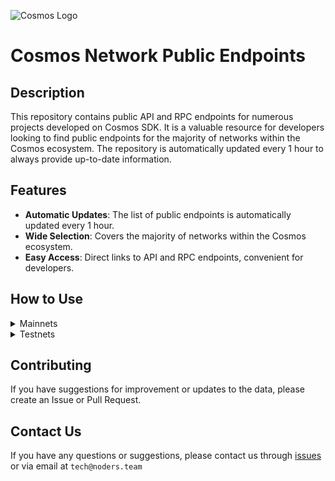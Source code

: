 ![Cosmos Logo](https://github.com/nodersteam/picture/blob/main/%D0%A1%D0%BD%D0%B8%D0%BC%D0%BE%D0%BA%20%D1%8D%D0%BA%D1%80%D0%B0%D0%BD%D0%B0%202023-07-19%20105624.png?raw=true)

# Cosmos Network Public Endpoints

## Description

This repository contains public API and RPC endpoints for numerous projects developed on Cosmos SDK. It is a valuable resource for developers looking to find public endpoints for the majority of networks within the Cosmos ecosystem. The repository is automatically updated every 1 hour to always provide up-to-date information.

## Features

- **Automatic Updates**: The list of public endpoints is automatically updated every 1 hour.
- **Wide Selection**: Covers the majority of networks within the Cosmos ecosystem.
- **Easy Access**: Direct links to API and RPC endpoints, convenient for developers.

## How to Use

<details>
  <summary>Mainnets</summary>
  
  Simply browse the mainnets section to find the public endpoints you need for main networks.

<!-- START_MAINNET -->
<details>
<summary>Agoric</summary>

- Moniker: **tncnt-eu-agoric-main-01**
- Latest block: **11150884**
- RPC: **43.157.6.74:26657**
- TxIndex: **on**

---

- Moniker: **BRAND-agoric-relayer**
- Latest block: **11150884**
- RPC: **213.239.213.142:14457**
- TxIndex: **on**

---

- Moniker: **Sentry**
- Latest block: **11150884**
- RPC: **46.166.143.91:26657**
- TxIndex: **on**

---

- Moniker: **Vagif**
- Latest block: **10253149**
- RPC: **65.109.116.50:34657**
- TxIndex: **on**

---

</details>

<details>
<summary>Aura</summary>

- Moniker: **vidulum.app**
- Latest block: **2188373**
- RPC: **208.77.197.83:27657**
- TxIndex: **on**

---

- Moniker: **AlxVoy**
- Latest block: **2188373**
- RPC: **65.109.93.152:34657**
- TxIndex: **on**

---

- Moniker: **Staketab-snap**
- Latest block: **2188373**
- RPC: **65.108.195.29:51657**
- TxIndex: **off**
- API: **65.108.195.29:1318**

---

- Moniker: **ramuchi.tech**
- Latest block: **2188373**
- RPC: **142.132.202.86:30001**
- TxIndex: **on**
- API: **142.132.202.86:1324**

---

- Moniker: **node**
- Latest block: **2188373**
- RPC: **148.251.88.145:10457**
- TxIndex: **on**

---

- Moniker: **UTSA_guide**
- Latest block: **2188373**
- RPC: **174.138.180.190:60757**
- TxIndex: **on**
- API: **174.138.180.190:1317**

---

- Moniker: **node**
- Latest block: **2188373**
- RPC: **65.108.141.109:54657**
- TxIndex: **on**
- API: **65.108.141.109:1317**

---

</details>

<!-- END_MAINNET -->
</details>

<details>
  <summary>Testnets</summary>
  
  Simply browse the testnets section to find the public endpoints you need for test networks.
<!-- START_TESTNET -->
<details>
<summary>Zetachain</summary>

```
MONIKER: zig INDEXER: on HEIGHT: 1142248 OPEN_API: Yes
RPC=135.181.115.175:26657
API_URL=135.181.115.175:1317

MONIKER: node INDEXER: off HEIGHT: 1045200 OPEN_API: No
RPC=135.181.216.54:3111

MONIKER: NJ-rpc INDEXER: on HEIGHT: 1142249 OPEN_API: No
RPC=65.21.200.54:31657

MONIKER: blockscout_zetachain_node2 INDEXER: on HEIGHT: 1142249 OPEN_API: No
RPC=95.216.153.230:26657

MONIKER: node INDEXER: on HEIGHT: 1142249 OPEN_API: No
RPC=51.75.90.106:26657

MONIKER: ttp INDEXER: on HEIGHT: 1142248 OPEN_API: No
RPC=142.132.202.87:26657

MONIKER: foreststaking INDEXER: on HEIGHT: 1142249 OPEN_API: Yes
RPC=88.218.226.79:26657
API_URL=88.218.226.79:1317

MONIKER: bm-ex44 INDEXER: on HEIGHT: 1142249 OPEN_API: No
RPC=46.4.15.110:26657

MONIKER: RockX INDEXER: off HEIGHT: 1142249 OPEN_API: Yes
RPC=141.94.214.137:26657
API_URL=141.94.214.137:1317

MONIKER: node INDEXER: on HEIGHT: 1142249 OPEN_API: No
RPC=5.9.60.44:31461

MONIKER: rocket INDEXER: on HEIGHT: 1142249 OPEN_API: No
RPC=161.97.107.122:41657

MONIKER: HashQuark INDEXER: on HEIGHT: 1142249 OPEN_API: Yes
RPC=152.32.150.236:26657
API_URL=152.32.150.236:1317

MONIKER: HashQuark INDEXER: on HEIGHT: 1142249 OPEN_API: Yes
RPC=152.32.150.236:26657
API_URL=152.32.150.236:1317

MONIKER: ProtofireDAO INDEXER: on HEIGHT: 1142249 OPEN_API: No
RPC=3.233.186.130:26657

MONIKER: node INDEXER: on HEIGHT: 1142250 OPEN_API: No
RPC=15.235.160.84:31461

MONIKER: BlockPI Network INDEXER: on HEIGHT: 1120187 OPEN_API: No
RPC=15.235.160.207:26657

MONIKER: BlockPI Network INDEXER: on HEIGHT: 1120187 OPEN_API: No
RPC=15.235.160.207:26657

MONIKER: STAKECRAFT INDEXER: on HEIGHT: 1142249 OPEN_API: Yes
RPC=65.108.124.57:25657
API_URL=65.108.124.57:1317

MONIKER: sentry0-us-east-1 INDEXER: on HEIGHT: 1142251 OPEN_API: Yes
RPC=34.239.99.239:26657
API_URL=34.239.99.239:1317

MONIKER: sentry2-us-east-1 INDEXER: on HEIGHT: 1142250 OPEN_API: Yes
RPC=18.210.106.52:26657
API_URL=18.210.106.52:1317

MONIKER: sentry1-us-east-1 INDEXER: on HEIGHT: 1142253 OPEN_API: Yes
RPC=3.218.170.198:26657
API_URL=3.218.170.198:1317

MONIKER: Yuriy78 INDEXER: on HEIGHT: 14417 OPEN_API: No
RPC=65.108.66.247:26657

MONIKER: api0 INDEXER: on HEIGHT: 4275648 OPEN_API: No
RPC=52.6.81.202:26657

MONIKER: api1 INDEXER: on HEIGHT: 4275648 OPEN_API: No
RPC=44.210.204.28:26657

MONIKER: archive1 INDEXER: on HEIGHT: 4275648 OPEN_API: No
RPC=44.212.168.142:26657

MONIKER: archive2 INDEXER: on HEIGHT: 4005093 OPEN_API: No
RPC=18.213.164.140:26657

MONIKER: archive0 INDEXER: on HEIGHT: 4275648 OPEN_API: No
RPC=35.170.251.63:26657

MONIKER: Yuriy78 INDEXER: on HEIGHT: 14417 OPEN_API: No
RPC=65.108.66.247:26657

MONIKER: api2-us-east-1 INDEXER: on HEIGHT: 4275648 OPEN_API: No
RPC=44.198.196.121:26657

MONIKER: api0-us-east-1 INDEXER: on HEIGHT: 1142256 OPEN_API: No
RPC=34.199.35.194:26657

MONIKER: sentry0-eu-west-1 INDEXER: on HEIGHT: 1142256 OPEN_API: No
RPC=54.77.180.134:26657

MONIKER: validator2 INDEXER: on HEIGHT: 4275648 OPEN_API: No
RPC=52.206.155.197:26657

MONIKER: validator0 INDEXER: on HEIGHT: 4275648 OPEN_API: No
RPC=34.194.62.47:26657

MONIKER: sentry1-eu-west-1 INDEXER: on HEIGHT: 1142255 OPEN_API: No
RPC=34.253.137.241:26657

MONIKER: validator4 INDEXER: on HEIGHT: 4275649 OPEN_API: No
RPC=34.194.74.157:26657

MONIKER: sentry1-us-west-2 INDEXER: on HEIGHT: 1142256 OPEN_API: No
RPC=35.162.231.114:26657

MONIKER: validator1 INDEXER: on HEIGHT: 4275648 OPEN_API: No
RPC=3.221.179.78:26657

MONIKER: banana INDEXER: on HEIGHT: 1142256 OPEN_API: No
RPC=91.194.30.204:28657

MONIKER: sentry1-ap-southeast-1 INDEXER: on HEIGHT: 1142254 OPEN_API: No
RPC=54.254.133.239:26657

MONIKER: validator3 INDEXER: on HEIGHT: 4275649 OPEN_API: No
RPC=54.144.102.58:26657

MONIKER: sentry0-us-west-2 INDEXER: on HEIGHT: 1142255 OPEN_API: No
RPC=44.236.174.26:26657

MONIKER: validator0 INDEXER: on HEIGHT: 4275649 OPEN_API: No
RPC=34.194.62.47:26657
```
</details>

<details>
<summary>Babylon</summary>

```
MONIKER: anaraydinli INDEXER: on HEIGHT: 568701 OPEN_API: No
RPC=65.109.232.224:31657

MONIKER: Nodeist INDEXER: on HEIGHT: 568701 OPEN_API: No
RPC=65.109.82.112:16457

MONIKER: B-Harvest INDEXER: on HEIGHT: 568701 OPEN_API: No
RPC=141.95.97.28:15557

MONIKER: Moonbridge INDEXER: off HEIGHT: 568701 OPEN_API: No
RPC=195.3.221.16:12857

MONIKER: RPC INDEXER: on HEIGHT: 568701 OPEN_API: Yes
RPC=65.108.194.111:32657
API_URL=65.108.194.111:1317

MONIKER: anaraydinli INDEXER: on HEIGHT: 568701 OPEN_API: No
RPC=65.109.232.224:31657

MONIKER: B-Harvest INDEXER: on HEIGHT: 568701 OPEN_API: No
RPC=141.95.97.28:15557

MONIKER: [NODERS]TEAM INDEXER: on HEIGHT: 568701 OPEN_API: No
RPC=49.12.84.248:16657

MONIKER: babylon INDEXER: on HEIGHT: 568703 OPEN_API: Yes
RPC=3.18.176.128:26657
API_URL=3.18.176.128:1317

MONIKER: ksalab INDEXER: on HEIGHT: 568703 OPEN_API: Yes
RPC=65.109.88.254:38657
API_URL=65.109.88.254:1317

MONIKER: UTSA_guide INDEXER: on HEIGHT: 568705 OPEN_API: No
RPC=65.108.206.118:61457

MONIKER: Validavia INDEXER: off HEIGHT: 568706 OPEN_API: No
RPC=83.53.144.175:40657
```
</details>

<details>
<summary>Quicksilver</summary>

```
MONIKER: Loona.Systems INDEXER: off HEIGHT: 1657719 OPEN_API: No
RPC=95.217.83.28:26637

MONIKER: landeros INDEXER: off HEIGHT: 1657719 OPEN_API: No
RPC=65.21.95.180:37657

MONIKER: Firstcome INDEXER: off HEIGHT: 1653650 OPEN_API: No
RPC=31.220.84.183:19657

MONIKER: testval01 INDEXER: on HEIGHT: 1657726 OPEN_API: No
RPC=65.108.13.176:26657

MONIKER: testval02 INDEXER: on HEIGHT: 1657733 OPEN_API: No
RPC=65.108.65.94:26657

MONIKER: STAVR-Service INDEXER: off HEIGHT: 1657733 OPEN_API: No
RPC=78.47.198.121:21027

MONIKER: Staketab INDEXER: on HEIGHT: 1657734 OPEN_API: Yes
RPC=65.108.204.119:31657
API_URL=65.108.204.119:1317

MONIKER: testval02 INDEXER: on HEIGHT: 1657736 OPEN_API: No
RPC=65.108.65.94:26657

MONIKER: Stakely.io INDEXER: on HEIGHT: 1657740 OPEN_API: No
RPC=65.108.79.246:26674
```
</details>

<!-- END_TESTNET -->
</details>

## Contributing

If you have suggestions for improvement or updates to the data, please create an Issue or Pull Request.

## Contact Us

If you have any questions or suggestions, please contact us through [issues](https://github.com/nodersteam/noderslabs/issues) or via email at `tech@noders.team`
